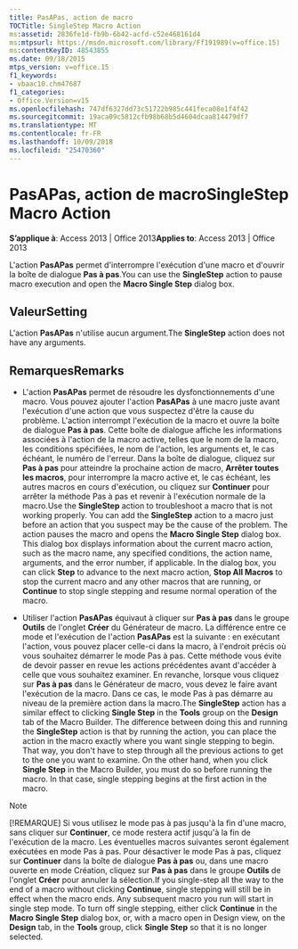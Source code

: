 ```yaml
---
title: PasAPas, action de macro
TOCTitle: SingleStep Macro Action
ms:assetid: 2836fe1d-fb9b-6b42-acfd-c52e468161d4
ms:mtpsurl: https://msdn.microsoft.com/library/Ff191989(v=office.15)
ms:contentKeyID: 48543855
ms.date: 09/18/2015
mtps_version: v=office.15
f1_keywords:
- vbaac10.chm47687
f1_categories:
- Office.Version=v15
ms.openlocfilehash: 747df6327dd73c51722b985c441feca08e1f4f42
ms.sourcegitcommit: 19aca09c5812cfb98b68b5d4604dcaa814479df7
ms.translationtype: MT
ms.contentlocale: fr-FR
ms.lasthandoff: 10/09/2018
ms.locfileid: "25470360"
---
```

# <a name="singlestep-macro-action"></a><span data-ttu-id="8773d-102">PasAPas, action de macro</span><span class="sxs-lookup"><span data-stu-id="8773d-102">SingleStep Macro Action</span></span>


<span data-ttu-id="8773d-103">**S’applique à**: Access 2013 | Office 2013</span><span class="sxs-lookup"><span data-stu-id="8773d-103">**Applies to**: Access 2013 | Office 2013</span></span>

<span data-ttu-id="8773d-104">L'action **PasAPas** permet d'interrompre l'exécution d'une macro et d'ouvrir la boîte de dialogue **Pas à pas**.</span><span class="sxs-lookup"><span data-stu-id="8773d-104">You can use the **SingleStep** action to pause macro execution and open the **Macro Single Step** dialog box.</span></span>

## <a name="setting"></a><span data-ttu-id="8773d-105">Valeur</span><span class="sxs-lookup"><span data-stu-id="8773d-105">Setting</span></span>

<span data-ttu-id="8773d-106">L'action **PasAPas** n'utilise aucun argument.</span><span class="sxs-lookup"><span data-stu-id="8773d-106">The **SingleStep** action does not have any arguments.</span></span>

## <a name="remarks"></a><span data-ttu-id="8773d-107">Remarques</span><span class="sxs-lookup"><span data-stu-id="8773d-107">Remarks</span></span>

  - <span data-ttu-id="8773d-p101">L'action **PasAPas** permet de résoudre les dysfonctionnements d'une macro. Vous pouvez ajouter l'action **PasAPas** à une macro juste avant l'exécution d'une action que vous suspectez d'être la cause du problème. L'action interrompt l'exécution de la macro et ouvre la boîte de dialogue **Pas à pas**. Cette boîte de dialogue affiche les informations associées à l'action de la macro active, telles que le nom de la macro, les conditions spécifiées, le nom de l'action, les arguments et, le cas échéant, le numéro de l'erreur. Dans la boîte de dialogue, cliquez sur **Pas à pas** pour atteindre la prochaine action de macro, **Arrêter toutes les macros**, pour interrompre la macro active et, le cas échéant, les autres macros en cours d'exécution, ou cliquez sur **Continuer** pour arrêter la méthode Pas à pas et revenir à l'exécution normale de la macro.</span><span class="sxs-lookup"><span data-stu-id="8773d-p101">Use the **SingleStep** action to troubleshoot a macro that is not working properly. You can add the **SingleStep** action to a macro just before an action that you suspect may be the cause of the problem. The action pauses the macro and opens the **Macro Single Step** dialog box. This dialog box displays information about the current macro action, such as the macro name, any specified conditions, the action name, arguments, and the error number, if applicable. In the dialog box, you can click **Step** to advance to the next macro action, **Stop All Macros** to stop the current macro and any other macros that are running, or **Continue** to stop single stepping and resume normal operation of the macro.</span></span>

  - <span data-ttu-id="8773d-p102">Utiliser l'action **PasAPas** équivaut à cliquer sur **Pas à pas** dans le groupe **Outils** de l'onglet **Créer** du Générateur de macro. La différence entre ce mode et l'exécution de l'action **PasAPas** est la suivante : en exécutant l'action, vous pouvez placer celle-ci dans la macro, à l'endroit précis où vous souhaitez démarrer le mode Pas à pas. Cette méthode vous évite de devoir passer en revue les actions précédentes avant d'accéder à celle que vous souhaitez examiner. En revanche, lorsque vous cliquez sur **Pas à pas** dans le Générateur de macro, vous devez le faire avant l'exécution de la macro. Dans ce cas, le mode Pas à pas démarre au niveau de la première action dans la macro.</span><span class="sxs-lookup"><span data-stu-id="8773d-p102">The **SingleStep** action has a similar effect to clicking **Single Step** in the **Tools** group on the **Design** tab of the Macro Builder. The difference between doing this and running the **SingleStep** action is that by running the action, you can place the action in the macro exactly where you want single stepping to begin. That way, you don't have to step through all the previous actions to get to the one you want to examine. On the other hand, when you click **Single Step** in the Macro Builder, you must do so before running the macro. In that case, single stepping begins at the first action in the macro.</span></span>


> [!NOTE]
> <P><span data-ttu-id="8773d-p103">[!REMARQUE] Si vous utilisez le mode pas à pas jusqu'à la fin d'une macro, sans cliquer sur <STRONG>Continuer</STRONG>, ce mode restera actif jusqu'à la fin de l'exécution de la macro. Les éventuelles macros suivantes seront également exécutées en mode Pas à pas. Pour désactiver le mode Pas à pas, cliquez sur <STRONG>Continuer</STRONG> dans la boîte de dialogue <STRONG>Pas à pas</STRONG> ou, dans une macro ouverte en mode Création, cliquez sur <STRONG>Pas à pas</STRONG> dans le groupe <STRONG>Outils</STRONG> de l'onglet <STRONG>Créer</STRONG> pour annuler la sélection.</span><span class="sxs-lookup"><span data-stu-id="8773d-p103">If you single-step all the way to the end of a macro without clicking <STRONG>Continue</STRONG>, single stepping will still be in effect when the macro ends. Any subsequent macro you run will start in single step mode. To turn off single stepping, either click <STRONG>Continue</STRONG> in the <STRONG>Macro Single Step</STRONG> dialog box, or, with a macro open in Design view, on the <STRONG>Design</STRONG> tab, in the <STRONG>Tools</STRONG> group, click <STRONG>Single Step</STRONG> so that it is no longer selected.</span></span></P>


